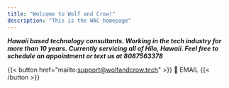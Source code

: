 ```yaml
---
title: "Welcome to Wolf and Crow!"
description: "This is the WAC homepage"
---
```



***Hawaii based technology consultants. Working in the tech industry for more than 10 years. Currently servicing all of Hilo, Hawaii. Feel free to schedule an appointment or text us at 8087563378***

{{< button href="mailto:support@wolfandcrow.tech" >}}
📧 EMAIL
{{< /button >}}

